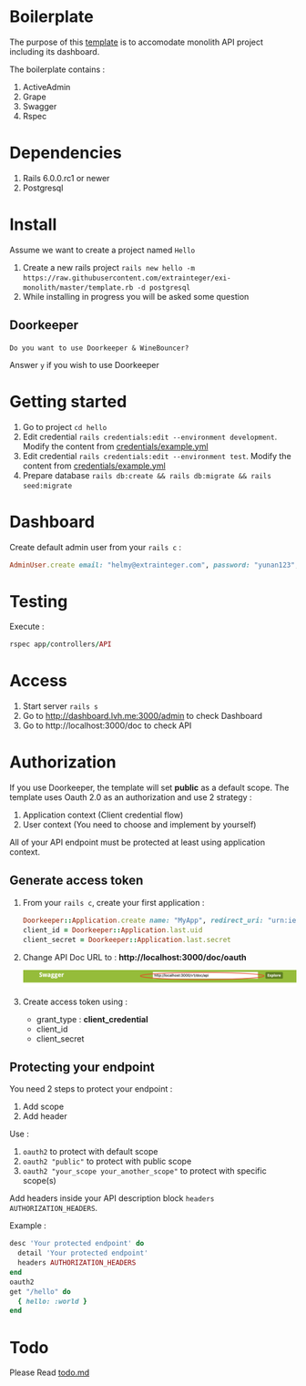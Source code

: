 # Boilerplate

The purpose of this [template](https://github.com/extrainteger/exi-monolith/blob/master/readme.md) is to accomodate monolith API project including its dashboard.

The boilerplate contains :

1. ActiveAdmin
2. Grape 
3. Swagger
4. Rspec

# Dependencies

1. Rails 6.0.0.rc1 or newer
2. Postgresql

# Install

Assume we want to create a project named `Hello`

1. Create a new rails project `rails new hello -m https://raw.githubusercontent.com/extrainteger/exi-monolith/master/template.rb -d postgresql`
2. While installing in progress you will be asked some question

## Doorkeeper

`Do you want to use Doorkeeper & WineBouncer?` 

Answer `y` if you wish to use Doorkeeper

# Getting started

1. Go to project `cd hello`
2. Edit credential `rails credentials:edit --environment development`. Modify the content from [credentials/example.yml](https://github.com/extrainteger/exi-monolith/blob/master/credentials/example.yml)
3. Edit credential `rails credentials:edit --environment test`. Modify the content from [credentials/example.yml](https://github.com/extrainteger/exi-monolith/blob/master/credentials/example.yml)
4. Prepare database `rails db:create && rails db:migrate && rails seed:migrate`

# Dashboard

Create default admin user from your `rails c` :
```ruby
AdminUser.create email: "helmy@extrainteger.com", password: "yunan123", password_confirmation: "yunan123"
```

# Testing

Execute :
```ruby
rspec app/controllers/API
```

# Access

1. Start server `rails s`
2. Go to http://dashboard.lvh.me:3000/admin to check Dashboard
3. Go to http://localhost:3000/doc to check API


# Authorization

If you use Doorkeeper, the template will set **public** as a default scope. The template uses Oauth 2.0 as an authorization and use 2 strategy :
1. Application context (Client credential flow)
2. User context (You need to choose and implement by yourself)

All of your API endpoint must be protected at least using application context.

## Generate access token

1. From your `rails c`, create your first application :

    ```ruby
    Doorkeeper::Application.create name: "MyApp", redirect_uri: "urn:ietf:wg:oauth:2.0:oob", confidential: true
    client_id = Doorkeeper::Application.last.uid
    client_secret = Doorkeeper::Application.last.secret
    ```

2. Change API Doc URL to : **http://localhost:3000/doc/oauth**

    ![API Doc URL](images/api_doc.png)

3. Create access token using :
   - grant_type : **client_credential**
   - client_id
   - client_secret


## Protecting your endpoint

You need 2 steps to protect your endpoint :
1. Add scope
2. Add header

Use :
1. `oauth2` to protect with default scope
2. `oauth2 "public"` to protect with public scope
3. `oauth2 "your_scope your_another_scope"` to protect with specific scope(s) 

Add headers inside your API description block `headers AUTHORIZATION_HEADERS`.

Example :

```ruby
desc 'Your protected endpoint' do
  detail 'Your protected endpoint'
  headers AUTHORIZATION_HEADERS
end
oauth2
get "/hello" do
  { hello: :world }
end
```


# Todo

Please Read [todo.md](https://github.com/extrainteger/exi-monolith/blob/master/todo.md)




